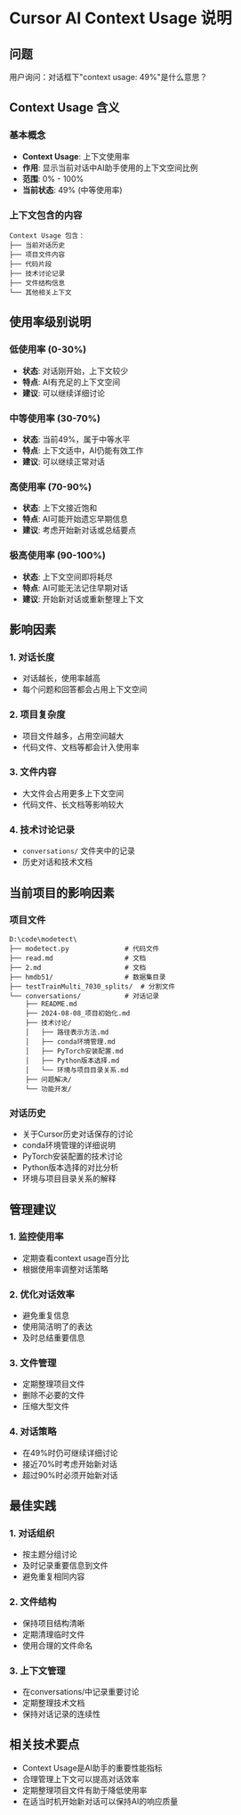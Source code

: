 # Cursor AI Context Usage 说明

## 问题
用户询问：对话框下"context usage: 49%"是什么意思？

## Context Usage 含义

### 基本概念
- **Context Usage**: 上下文使用率
- **作用**: 显示当前对话中AI助手使用的上下文空间比例
- **范围**: 0% - 100%
- **当前状态**: 49% (中等使用率)

### 上下文包含的内容
```
Context Usage 包含：
├── 当前对话历史
├── 项目文件内容
├── 代码片段
├── 技术讨论记录
├── 文件结构信息
└── 其他相关上下文
```

## 使用率级别说明

### 低使用率 (0-30%)
- **状态**: 对话刚开始，上下文较少
- **特点**: AI有充足的上下文空间
- **建议**: 可以继续详细讨论

### 中等使用率 (30-70%)
- **状态**: 当前49%，属于中等水平
- **特点**: 上下文适中，AI仍能有效工作
- **建议**: 可以继续正常对话

### 高使用率 (70-90%)
- **状态**: 上下文接近饱和
- **特点**: AI可能开始遗忘早期信息
- **建议**: 考虑开始新对话或总结要点

### 极高使用率 (90-100%)
- **状态**: 上下文空间即将耗尽
- **特点**: AI可能无法记住早期对话
- **建议**: 开始新对话或重新整理上下文

## 影响因素

### 1. 对话长度
- 对话越长，使用率越高
- 每个问题和回答都会占用上下文空间

### 2. 项目复杂度
- 项目文件越多，占用空间越大
- 代码文件、文档等都会计入使用率

### 3. 文件内容
- 大文件会占用更多上下文空间
- 代码文件、长文档等影响较大

### 4. 技术讨论记录
- `conversations/` 文件夹中的记录
- 历史对话和技术文档

## 当前项目的影响因素

### 项目文件
```
D:\code\modetect\
├── modetect.py              # 代码文件
├── read.md                  # 文档
├── 2.md                     # 文档
├── hmdb51/                  # 数据集目录
├── testTrainMulti_7030_splits/  # 分割文件
└── conversations/           # 对话记录
    ├── README.md
    ├── 2024-08-08_项目初始化.md
    ├── 技术讨论/
    │   ├── 路径表示方法.md
    │   ├── conda环境管理.md
    │   ├── PyTorch安装配置.md
    │   ├── Python版本选择.md
    │   └── 环境与项目目录关系.md
    ├── 问题解决/
    └── 功能开发/
```

### 对话历史
- 关于Cursor历史对话保存的讨论
- conda环境管理的详细说明
- PyTorch安装配置的技术讨论
- Python版本选择的对比分析
- 环境与项目目录关系的解释

## 管理建议

### 1. 监控使用率
- 定期查看context usage百分比
- 根据使用率调整对话策略

### 2. 优化对话效率
- 避免重复信息
- 使用简洁明了的表达
- 及时总结重要信息

### 3. 文件管理
- 定期整理项目文件
- 删除不必要的文件
- 压缩大型文件

### 4. 对话策略
- 在49%时仍可继续详细讨论
- 接近70%时考虑开始新对话
- 超过90%时必须开始新对话

## 最佳实践

### 1. 对话组织
- 按主题分组讨论
- 及时记录重要信息到文件
- 避免重复相同内容

### 2. 文件结构
- 保持项目结构清晰
- 定期清理临时文件
- 使用合理的文件命名

### 3. 上下文管理
- 在conversations/中记录重要讨论
- 定期整理技术文档
- 保持对话记录的连续性

## 相关技术要点

- Context Usage是AI助手的重要性能指标
- 合理管理上下文可以提高对话效率
- 定期整理项目文件有助于降低使用率
- 在适当时机开始新对话可以保持AI的响应质量
